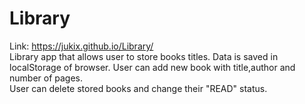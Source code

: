 # Library
Link: https://jukix.github.io/Library/<br />
Library app that allows user to store books titles. Data is saved in localStorage of browser. User can add new book with title,author and number of pages.<br />
User can delete stored books and change their "READ" status.<br />
